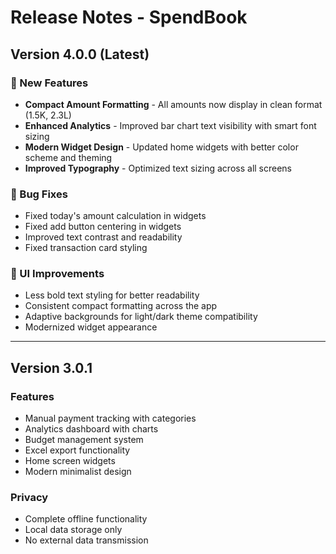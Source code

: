 # Release Notes - SpendBook

## Version 4.0.0 (Latest)

### 🎉 New Features
- **Compact Amount Formatting** - All amounts now display in clean format (1.5K, 2.3L)
- **Enhanced Analytics** - Improved bar chart text visibility with smart font sizing
- **Modern Widget Design** - Updated home widgets with better color scheme and theming
- **Improved Typography** - Optimized text sizing across all screens

### 🐛 Bug Fixes
- Fixed today's amount calculation in widgets
- Fixed add button centering in widgets
- Improved text contrast and readability
- Fixed transaction card styling

### 🎨 UI Improvements
- Less bold text styling for better readability
- Consistent compact formatting across the app
- Adaptive backgrounds for light/dark theme compatibility
- Modernized widget appearance

---

## Version 3.0.1

### Features
- Manual payment tracking with categories
- Analytics dashboard with charts
- Budget management system
- Excel export functionality
- Home screen widgets
- Modern minimalist design

### Privacy
- Complete offline functionality
- Local data storage only
- No external data transmission
